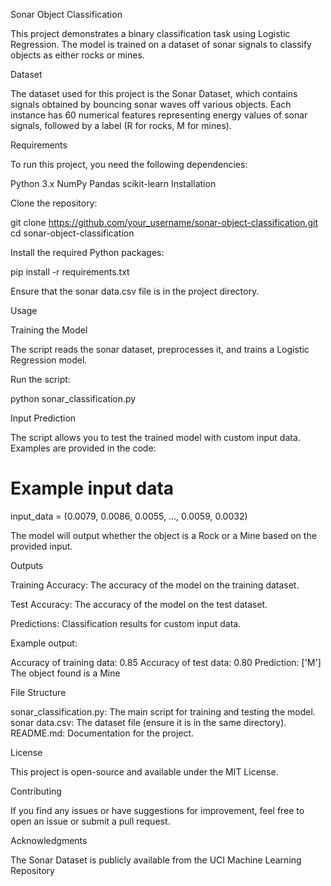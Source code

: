 Sonar Object Classification

This project demonstrates a binary classification task using Logistic Regression. The model is trained on a dataset of sonar signals to classify objects as either rocks or mines.

Dataset

The dataset used for this project is the Sonar Dataset, which contains signals obtained by bouncing sonar waves off various objects. Each instance has 60 numerical features representing energy values of sonar signals, followed by a label (R for rocks, M for mines).

Requirements

To run this project, you need the following dependencies:

Python 3.x
NumPy
Pandas
scikit-learn
Installation

Clone the repository:

  git clone https://github.com/your_username/sonar-object-classification.git
  cd sonar-object-classification

Install the required Python packages:

  pip install -r requirements.txt

Ensure that the sonar data.csv file is in the project directory.

Usage

Training the Model

The script reads the sonar dataset, preprocesses it, and trains a Logistic Regression model.

Run the script:

   python sonar_classification.py

Input Prediction

The script allows you to test the trained model with custom input data. Examples are provided in the code:

# Example input data
  input_data = (0.0079, 0.0086, 0.0055, ..., 0.0059, 0.0032)

The model will output whether the object is a Rock or a Mine based on the provided input.

Outputs

Training Accuracy: The accuracy of the model on the training dataset.

Test Accuracy: The accuracy of the model on the test dataset.

Predictions: Classification results for custom input data.

Example output:

  Accuracy of training data: 0.85
  Accuracy of test data: 0.80
  Prediction: ['M']
  The object found is a Mine

File Structure

sonar_classification.py: The main script for training and testing the model.
sonar data.csv: The dataset file (ensure it is in the same directory).
README.md: Documentation for the project.

License

This project is open-source and available under the MIT License.

Contributing

If you find any issues or have suggestions for improvement, feel free to open an issue or submit a pull request.

Acknowledgments

The Sonar Dataset is publicly available from the UCI Machine Learning Repository
